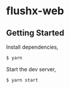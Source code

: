 # flushx-web

## Getting Started

Install dependencies,

```bash
$ yarn
```

Start the dev server,

```bash
$ yarn start
```

